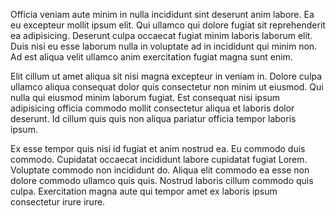 Officia veniam aute minim in nulla incididunt sint deserunt anim labore. Ea eu excepteur mollit ipsum elit. Qui ullamco qui dolore fugiat sit reprehenderit ea adipisicing. Deserunt culpa occaecat fugiat minim laboris laborum elit. Duis nisi eu esse laborum nulla in voluptate ad in incididunt qui minim non. Ad est aliqua velit ullamco anim exercitation fugiat magna sunt enim.

Elit cillum ut amet aliqua sit nisi magna excepteur in veniam in. Dolore culpa ullamco aliqua consequat dolor quis consectetur non minim ut eiusmod. Qui nulla qui eiusmod minim laborum fugiat. Est consequat nisi ipsum adipisicing officia commodo mollit consectetur aliqua et laboris dolor deserunt. Id cillum quis quis non aliqua pariatur officia tempor laboris ipsum.

Ex esse tempor quis nisi id fugiat et anim nostrud ea. Eu commodo duis commodo. Cupidatat occaecat incididunt labore cupidatat fugiat Lorem. Voluptate commodo non incididunt do. Aliqua elit commodo ea esse non dolore commodo ullamco quis quis. Nostrud laboris cillum commodo quis culpa. Exercitation magna aute qui tempor amet ex laboris ipsum consectetur irure irure.
